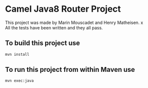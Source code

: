 # Camel Java8 Router Project

This project was made by Marin Mouscadet and Henry Matheisen.  x  
All the tests have been written and they all pass.

## To build this project use

```bash
mvn install
```

## To run this project from within Maven use

```bash
mvn exec:java
```